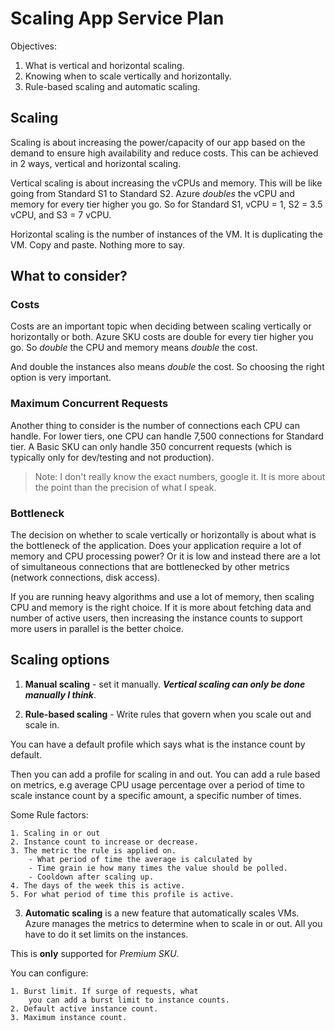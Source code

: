 # Scaling App Service Plan

Objectives:
1. What is vertical and horizontal scaling.
2. Knowing when to scale vertically and horizontally.
3. Rule-based scaling and automatic scaling.

## Scaling

Scaling is about increasing the power/capacity of our app based on the demand to ensure high availability and reduce costs. This can be achieved in 2 ways, vertical and horizontal scaling.

Vertical scaling is about increasing the vCPUs and memory. This will be like going from Standard S1 to Standard S2. Azure *doubles* the vCPU and memory for every tier higher you go. So for Standard S1, vCPU = 1, S2 = 3.5 vCPU, and S3 = 7 vCPU.

Horizontal scaling is the number of instances of the VM. It is duplicating the VM. Copy and paste. Nothing more to say.

## What to consider?

### Costs

Costs are an important topic when deciding between scaling vertically or horizontally or both. Azure SKU costs are double for every tier higher you go. So *double* the CPU and memory means *double* the cost. 

And double the instances also means *double* the cost. So choosing the right option is very important.

### Maximum Concurrent Requests

Another thing to consider is the number of connections each CPU can handle. For lower tiers, one CPU can handle 7,500 connections for Standard tier. A Basic SKU can only handle 350 concurrent requests (which is typically only for dev/testing and not production).

> Note: I don't really know the exact numbers, google it. It is more about the point than the precision of what I speak.

### Bottleneck

The decision on whether to scale vertically or horizontally is about what is the bottleneck of the application. Does your application require a lot of memory and CPU processing power? Or it is low and instead there are a lot of simultaneous connections that are bottlenecked by other metrics (network connections, disk access).

If you are running heavy algorithms and use a lot of memory, then scaling CPU and memory is the right choice. If it is more about fetching data and number of active users, then increasing the instance counts to support more users in parallel is the better choice.

## Scaling options

1. **Manual scaling** - set it manually. ***Vertical scaling can only be done manually I think***.

2. **Rule-based scaling** - Write rules that govern when you scale out and scale in.

You can have a default profile which says what is the instance count by default.

Then you can add a profile for scaling in and out. You can add a rule based on metrics, e.g average CPU usage percentage over a period of time to scale instance count by a specific amount, a specific number of times.

Some Rule factors:

    1. Scaling in or out
    2. Instance count to increase or decrease.
    3. The metric the rule is applied on.
        - What period of time the average is calculated by
        - Time grain ie how many times the value should be polled.
        - Cooldown after scaling up.
    4. The days of the week this is active.
    5. For what period of time this profile is active.

3. **Automatic scaling** is a new feature that automatically scales VMs. Azure manages the metrics to determine when to scale in or out. All you have to do it set limits on the instances.

This is **only** supported for *Premium SKU*.

You can configure:

    1. Burst limit. If surge of requests, what 
        you can add a burst limit to instance counts.
    2. Default active instance count.
    3. Maximum instance count.

    

